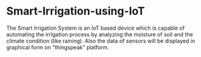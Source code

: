 # Smart-Irrigation-using-IoT
The Smart Irrigation System is an IoT based device which is capable of automating the irrigation process by analyzing the moisture of soil and the climate condition (like raining). Also the data of sensors will be displayed in graphical form on "thingspeak" platform.
